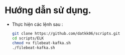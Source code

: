 # Hướng dẫn sử dụng.

- Thực hiện các lệnh sau :

    ```sh
    git clone https://github.com/datkk06/scripts.git
    cd scripts/ELK
    chmod +x filebeat-kafka.sh
    ./filebeat-kafka.sh
    ```